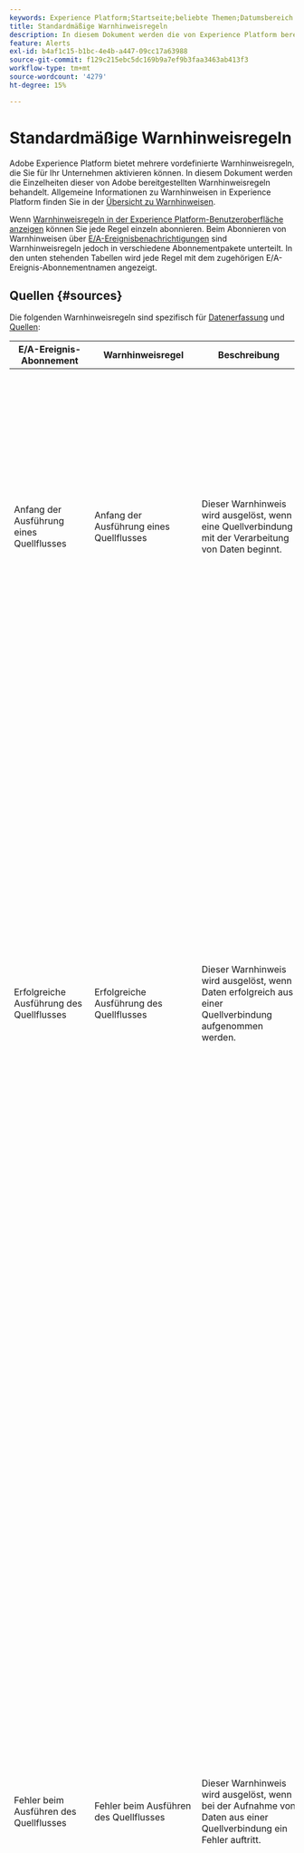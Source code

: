 ```yaml
---
keywords: Experience Platform;Startseite;beliebte Themen;Datumsbereich
title: Standardmäßige Warnhinweisregeln
description: In diesem Dokument werden die von Experience Platform bereitgestellten vordefinierten Warnhinweisregeln behandelt.
feature: Alerts
exl-id: b4af1c15-b1bc-4e4b-a447-09cc17a63988
source-git-commit: f129c215ebc5dc169b9a7ef9b3faa3463ab413f3
workflow-type: tm+mt
source-wordcount: '4279'
ht-degree: 15%

---
```


# Standardmäßige Warnhinweisregeln

Adobe Experience Platform bietet mehrere vordefinierte Warnhinweisregeln, die Sie für Ihr Unternehmen aktivieren können. In diesem Dokument werden die Einzelheiten dieser von Adobe bereitgestellten Warnhinweisregeln behandelt. Allgemeine Informationen zu Warnhinweisen in Experience Platform finden Sie in der [Übersicht zu Warnhinweisen](./overview.md).

Wenn [Warnhinweisregeln in der Experience Platform-Benutzeroberfläche anzeigen](./ui.md) können Sie jede Regel einzeln abonnieren. Beim Abonnieren von Warnhinweisen über [E/A-Ereignisbenachrichtigungen](./subscribe.md) sind Warnhinweisregeln jedoch in verschiedene Abonnementpakete unterteilt. In den unten stehenden Tabellen wird jede Regel mit dem zugehörigen E/A-Ereignis-Abonnementnamen angezeigt.

## Quellen {#sources}

Die folgenden Warnhinweisregeln sind spezifisch für [Datenerfassung](../../ingestion/home.md) und [Quellen](../../sources/home.md):

| E/A-Ereignis-Abonnement | Warnhinweisregel | Beschreibung | Schema-Payload |
| --- | --- | --- | --- |
| Anfang der Ausführung eines Quellflusses | Anfang der Ausführung eines Quellflusses | Dieser Warnhinweis wird ausgelöst, wenn eine Quellverbindung mit der Verarbeitung von Daten beginnt. | <pre>{<br>   „ID“: „66643b20-dc76-4b04-bacf-93bee162683c“,<br>   „createdAt“: 1693339079768,<br>   „updatedAt“: 1693339079768,<br>   „createdBy“: &quot;acme@AdobeID&quot;,<br>   „updatedBy“: &quot;acme@AdobeID&quot;,<br>   „createdClient“: „acme_client“,<br>   „updatedClient“: „acme_client“,<br>   „sandboxId“: „1bd86660-c5da-11e9-93d4-6d5fc3a66a8e“,<br>   „sandboxName“: „dev“,<br>   „imsOrgId“: &quot;5C1328435BF324E90A49402A@AdobeOrg&quot;,<br>   „flowId“: „dbc5c132-bc2a-4625-85c1-32bc2a262558“,<br>   „providerRefId“: „M-05222685-e2b7-4367-a5a2-db4d7acda43d-incremental-0:2d304546-3817-42a6-b836-1a85fee51987“,<br>   „eTag“: &quot;\„0e0158eb-0000-0d00-0000-64ee4dc70000\&quot;&quot;,<br>   „Metriken“: {<br>      „statusSummary“: {<br>         „status“: „inProgress“<br>      }<br>   },<br>   „Aktivitäten“: [],<br>   „flowName“: „Verkaufsplan- weekly_plan.csv“<br>   „alertName“: „Start der Quellenflussausführung“<br>}</pre> |
| Erfolgreiche Ausführung des Quellflusses | Erfolgreiche Ausführung des Quellflusses | Dieser Warnhinweis wird ausgelöst, wenn Daten erfolgreich aus einer Quellverbindung aufgenommen werden. | <pre>{<br>   „id“: „e3b63e78-b9fb-4e58-bac6-b7497e7bde04“,<br>   „createdAt“: 1694474662038,<br>   „updatedAt“: 1694474985756,<br>   „createdBy“: &quot;acme@AdobeID&quot;,<br>   „updatedBy“: &quot;acme@AdobeID&quot;,<br>   „createdClient“: „acme_client“,<br>   „updatedClient“: „acme_client“,<br>   „sandboxId“: „1bd86660-c5da-11e9-93d4-6d5fc3a66a8e“,<br>   „sandboxName“: „mlb-enable“,<br>   „imsOrgId“: &quot;5C1328435BF324E90A49402A@AdobeOrg&quot;,<br>   „flowId“: „dbc5c132-bc2a-4625-85c1-32bc2a262558“,<br>   „providerRefId“: „M-cd9b4bbc-c1c6-4630-859e-49776afb483b-incremental-0:10f1f4bb-47cd-4093-a9af-95920cc11264“,<br>   „eTag“: &quot;\„760000d9-0000-0200-0000-64ffa2e90000\&quot;&quot;<br>   „Metriken“: {<br>      „durationSummary“: {<br>         „startedAtUTC“: 1694474649498,<br>         „completedAtUTC“: 1694474676869<br>      },<br>      „sizeSummary“: {<br>         „inputBytes“: 0<br>      },<br>      „recordSummary“: {<br>         „inputRecordCount“: 0<br>      },<br>      „statusSummary“: {<br>         „status“: „success“<br>      }<br>   },<br>   „Aktivitäten“: [{<br>      „ID“: „4F008A00-3A04-11EB-ADC1-0242AC120002“,<br>      „name“: „Maria DB Copy Activity“,<br>      „updatedAtUTC“: 0,<br>      „durationSummary“: {<br>         „startedAtUTC“: 1694474649498,<br>         „completedAtUTC“: 1694474676869<br>      },<br>      „latencySummary“: {},<br>      „sizeSummary“: {<br>         „inputBytes“: 0<br>      },<br>      „recordSummary“: {<br>         „inputRecordCount“: 0<br>      },<br>      „fileSummary“: {},<br>      „statusSummary“: {<br>         „status“: „success“,<br>         „Erweiterungen“: {}<br>      }<br>   }],<br>   „flowName“: „Mitarbeiter - Stolz Maria DB“<br>}</pre> |
| Fehler beim Ausführen des Quellflusses | Fehler beim Ausführen des Quellflusses | Dieser Warnhinweis wird ausgelöst, wenn bei der Aufnahme von Daten aus einer Quellverbindung ein Fehler auftritt. | <pre>{<br>   „id“: „f0b809c5-603d-4d6e-9600-977cb2e277b4“,<br>   „createdAt“: 1693538438769,<br>   „updatedAt“: 1693539887893,<br>   „createdBy“: &quot;acme@AdobeID&quot;,<br>   „updatedBy“: &quot;acme@AdobeID&quot;,<br>   „createdClient“: „acme_client“,<br>   „updatedClient“: „acme_client“,<br>   „sandboxId“: „1bd86660-c5da-11e9-93d4-6d5fc3a66a8e“,<br>   „sandboxName“: „dev“,<br>   „imsOrgId“: &quot;5C1328435BF324E90A49402A@AdobeOrg&quot;,<br>   „flowId“: „dbc5c132-bc2a-4625-85c1-32bc2a262558“,<br>   „providerRefId“: „M-c0cb4b5b-367f-4946-a6cc-f7ccfe005b89-incremental-0:911c77de-7d0c-4d10-a3cb-26020efd1171“,<br>   „eTag“: &quot;\„56010101-0000-1b00-0000-64f15e2f0000\&quot;&quot;<br>   „Metriken“: {<br>      „durationSummary“: {<br>         „startedAtUTC“: 1693538422921,<br>         „completedAtUTC“: 1693539869854<br>      },<br>      „recordSummary“: {<br>         „failedInfo“: [{<br>            „Code“: „2200“,<br>            „Nachricht“: „Ein Verbindungsversuch ist fehlgeschlagen, weil der verbundene Teilnehmer nach einer bestimmten Zeit nicht richtig reagierte, oder die Herstellung der Verbindung ist fehlgeschlagen, weil der verbundene Host nicht reagierte“<br>            }]<br>      },<br>      „statusSummary“: {<br>         „status“: „failed“,<br>         „errors“: [{<br>            „code“: „CONNECTOR-1001-500“,<br>            „message“: „Fehler beim Kopieren der Daten aus Source.“<br>         }],<br>         „activityRefs“: [„4f008a00-3a04-11eb-adc1-0242ac120002“]<br>      }<br>   },<br>   „Aktivitäten“: [{<br>      „ID“: „4F008A00-3A04-11EB-ADC1-0242AC120002“,<br>      „name“: „SFTP-Kopieraktivität“,<br>      „updatedAtUTC“: 0,<br>      „durationSummary“: {<br>         „startedAtUTC“: 1693538422921,<br>         „completedAtUTC“: 1693539869854<br>      },<br>      „latencySummary“: {},<br>      „sizeSummary“: {},<br>      „recordSummary“: {<br>         „failedInfo“: [{<br>            „Code“: „2200“,<br>            „Nachricht“: „Ein Verbindungsversuch ist fehlgeschlagen, weil der verbundene Teilnehmer nach einer bestimmten Zeit nicht richtig reagierte, oder die Herstellung der Verbindung ist fehlgeschlagen, weil der verbundene Host nicht reagierte“<br>         }]<br>      },<br>      „fileSummary“: {},<br>      „statusSummary“: {<br>         „status“: „failed“,<br>         „errors“: [{<br>            „code“: „CONNECTOR-1001-500“,<br>            „message“: „Fehler beim Kopieren der Daten aus Source&quot;<br>         }],<br>         „Erweiterungen“: {<br>            „errorDetail“: „ErrorCode=SftpNetworkIssue,&#39;Type=Microsoft.DataTransfer.Common.Shared.HybridDeliveryException,Message=Netzwerkanfrage beim Herstellen einer Verbindung mit dem SFTP-Server &#39;13.55.109.14&#39;, SocketErrorCode: &#39;TimedOut&#39;.,Source=Microsoft.DataTransfer.ClientLibrary.SftpConnector,&#39;&#39;Type=System.Net.Sockets.SocketException,Message=Ein Verbindungsversuch ist fehlgeschlagen, weil die verbundene Partei nach einer bestimmten Zeit nicht ordnungsgemäß reagiert hat, oder die hergestellte Verbindung ist fehlgeschlagen, weil der verbundene Host nicht response,Source=Renci.SSHnet,&#39;&quot;,<br>            „errors“: [{<br>               „Code“: „2200“,<br>               „Nachricht“: „Ein Verbindungsversuch ist fehlgeschlagen, weil der verbundene Teilnehmer nach einer bestimmten Zeit nicht richtig reagierte, oder die Herstellung der Verbindung ist fehlgeschlagen, weil der verbundene Host nicht reagierte“<br>            }]<br>         }<br>      }<br>   }],<br>   „flowName“: „Datenfluss - wx_medallia_export_combined.csv“<br>}</pre> |
| Verzögerung bei Flussausführung an der Quelle | Aufnahmeverzögerung | Dieser Warnhinweis wird ausgelöst, wenn die Verarbeitung eines Batch-Erfassungsablaufs länger als 150 Minuten dauert.<br><br>**HINWEIS:** Die Auswertung des Warnhinweises wird nach 10 Stunden beendet, auch wenn das Problem noch besteht. | <pre>{<br>   „id“: „c21ddbcc-cec2-4a63-9ddb-cccec2fa6360“,<br>   „status“: „FIRING“,<br>   „name“: „sources_flow_run_delay_e2e_va7_prod“,<br>   „message“: „Ausgelöst : von imsOrg - Verzögerungen bei der Ausführung von Quellflüssen2 Observability_e2e_test über 150 Minuten. Der aktuelle Wert ist 1 Minuten.“,<br>   „createdAt“: „2023-09-01T04:27:44.922Z“,<br>   „Schweregrad“: „Hoch“,<br>   „imsOrgId“: &quot;5C1328435BF324E90A49402A@AdobeOrg&quot;,<br>   „sandboxName“: „observability-01“,<br>   „sandboxId“: „1bd86660-c5da-11e9-93d4-6d5fc3a66a8e“,<br>   „value“: „1“,<br>   „url“: &quot;https://experience.adobe.com/#/@9C991D2E622D76190A495E39@AdobeOrg/sname:observability-01/platform/source/dataflows/de887077-5cf6-425f-9472-257168ad3c97/activity/test-f9d2a873-28c7-402d-891a-3f19dd6b4ad7&quot;,<br>   „flowId“: „dbc5c132-bc2a-4625-85c1-32bc2a262558“,<br>   „flowRunId“: „test-f9d2a873-28c7-402d-891a-3f19dd6b4ad7“,<br>   header“: {<br>      „_adobeio“: {<br>         „imsOrgId“: &quot;5C1328435BF324E90A49402A@AdobeOrg&quot;,<br>         „providerMetadata“: „aep_observability_catalog_events“,<br>         „eventCode“: „source_flow_run_error“<br>      }<br>   }<br>}</pre> |
| Fehlerrate bei der Quellaufnahme überschritten | Aufnahmefehler | Dieser Warnhinweis wird Trigger, wenn das Verhältnis zwischen fehlgeschlagenen und allen Datensätzen einen Schwellenwert von 0,5 % überschreitet.<br><br>**HINWEIS:** Dieser Warnhinweis unterstützt sowohl die Batch- als auch die Streaming-Quellaufnahme. | <pre>{<br>   „ID“: „B391018E-ECCC-4906-9101-8ECCCB906A9“,<br>   „status“: „INACTIVE“,<br>   „name“: „sources_ingestion_error_rate_exceeded“,<br>   „Nachricht“: „Gelöst: Fehlerrate bei der Quellaufnahme überschritten ist über 1 %. Der aktuelle Wert beträgt 2 %.“,<br>   „createdAt“: „2023-09-01T00:46:54.661Z“,<br>   „resolvedAt“: „2023-09-01T04:31:54.661Z“,<br>   „Schweregrad“: „Hoch“,<br>   „imsOrgId“: &quot;5C1328435BF324E90A49402A@AdobeOrg&quot;,<br>   „sandboxName“: „prod“,<br>   „sandboxId“: „1bd86660-c5da-11e9-93d4-6d5fc3a66a8e“,<br>   „value“: „2“,<br>   „url“: &quot;https://experience.adobe.com/#/@777B575E55828EBB7F000101@AdobeOrg/sname:prod/platform/source/dataflows/4045eb32-95e2-4c54-a6b2-07209c43fff7/activity&quot;,<br>   „flowId“: „dbc5c132-bc2a-4625-85c1-32bc2a262558“<br>}</pre> |
| Informationen zur Ausführung des Quellflusses | Streaming-Quellen abgeschlossen | Dieser Warnhinweis wird Trigger, wenn die Verarbeitung von Daten aus der Datenflussausführung einer Streaming-Quelle abgeschlossen ist. | <pre>{<br>   „ID“: „BEFCAC5b-51c8-4bce-92ae-d7b92fddad21“,<br>   „createdAt“: 1697579102733,<br>   „updatedAt“: 1697582278978,<br>   „createdBy“: &quot;acme@AdobeID&quot;,<br>   „updatedBy“: &quot;acme@AdobeID&quot;,<br>   „createdClient“: „acme_foundation_connectors“,<br>   „updatedClient“: „acme_foundation_connectors“,<br>   „sandboxId“: „1bd86660-c5da-11e9-93d4-6d5fc3a66a8e“,<br>   „sandboxName“: „prod“,<br>   „imsOrgId“: &quot;5C1328435BF324E90A49402A@AdobeOrg&quot;,<br>   „flowId“: „dbc5c132-bc2a-4625-85c1-32bc2a262558“,<br>   „providerRefId“: „1697576400000-1697580000000“,<br>   „providerRefId“: „1697576400000-1697580000000“,<br>   „eTag“: &quot;\„0e0158eb-0000-0d00-0000-64ee4dc70000\&quot;&quot;,<br>   „Metriken“: {<br>      „durationSummary“: {<br>         „startedAtUTC“: 1697576400000,<br>         „completedAtUTC“: 1697582277000<br>      },<br>      „LatencySummary“: {<br>         „minMS“: 1417,<br>         „maxMs“: 591304<br>      },<br>      „recordSummary“: {<br>         „inputRecordCount“: 10.<br>         „createdRecordCount“: 5,<br>         „failedRecordCount“: 0,<br>         „warningRecordCount“: 0,<br>         „ingestedRecordPercentage“: 50 <br>      },<br>      „statusSummary“: {<br>         „status“: „partialSuccess“<br>      }<br>   },<br>   „flowName“: „Streaming-Verbindung für Datensatz-ID 5dcb24b84d955318add54eb1“,<br>   „flowType“: „streaming“,<br>   „message“: „Streaming Sources flow run Streaming Connection for dataset id 5dcb24b84d955318add54eb1 which started at 2023-10-17 21:45:02 completed, with 5 records ingsed and ingrate is 50.“,<br>   „url“: &quot;https://experience-stage.adobe.com/@4E5F3EB95C746F890A49400A@AdobeOrg/sname:prod/platform/source/dataflows/10bebc5d-66c4-4382-bebc-5d66c4d38295/activity/befcac5b-51c8-4bce-92ae-d7b92fddad21&quot;<br>}</pre> |

{style="table-layout:auto"}

Wenn Sie den folgenden Warnhinweistyp bereits abonniert haben, erhalten Sie keine Warnhinweise mehr, da dieser Warnhinweis veraltet ist:

| E/A-Ereignis-Abonnement | Warnhinweisregel | Beschreibung |
| --- | --- | --- |
| Verzögerungen, Ausfälle und Fehler bei der Ausführung des Quellflusses | Mangelnde Aufnahme | Dieser Warnhinweis sendet Ihnen eine Nachricht, wenn die Aufnahme um mehr als sieben Stunden verzögert ist und keine Daten in Experience Platform aufgenommen werden. |

{style="table-layout:auto"}

## Identität {#identity}

Die folgenden Warnhinweisregeln sind spezifisch für [Identity Service](../../identity-service/home.md):

| E/A-Ereignis-Abonnement | Warnhinweisregel | Beschreibung | Schema-Payload |
| --- | --- | --- | --- |
| Anfang der Ausführung eines Identity Service-Flusses | Anfang der Ausführung eines Identity Service-Flusses | Dieser Warnhinweis wird ausgelöst, wenn ein Identity Service-Fluss mit der Verarbeitung von Daten beginnt. Anders ausgedrückt werden erfasste Daten vom Data Lake in den Identity Service geladen. | <pre>{<br>   „ID“: „3c41c35b-d11e-40f1-9566-a5e762c28b59“,<br>   „createdAt“: 1693592240366,<br>   „updatedAt“: 1693592240366,<br>   „createdBy“: &quot;acme@AdobeID&quot;,<br>   „updatedBy“: &quot;acme@AdobeID&quot;,<br>   „createdClient“: „acme_client“,<br>   „updatedClient“: „acme_client“,<br>   „sandboxId“: „1bd86660-c5da-11e9-93d4-6d5fc3a66a8e“,<br>   „sandboxName“: „prod“,<br>   „imsOrgId“: &quot;5C1328435BF324E90A49402A@AdobeOrg&quot;,<br>   „flowId“: „dbc5c132-bc2a-4625-85c1-32bc2a262558“,<br>   „providerRefId“: „64f22aaf0b0eba2866deff2a“,<br>   „eTag“: &quot;\„1a0059ab-0000-0a00-0000-64f22ab00000\&quot;&quot;,<br>   „Metriken“: {<br>      „statusSummary“: {<br>         „status“: „inProgress“<br>      }<br>   },<br>   „Aktivitäten“: [],<br>   „flowName“: „DataLake to Identity Service-Fluss“<br>}</pre> |
| Erfolgreiche Ausführung des Identity Service-Flusses | Erfolgreiche Ausführung des Identity Service-Flusses | Dieser Warnhinweis wird ausgelöst, wenn Daten erfolgreich aus dem Data Lake in den Identity Service geladen werden. | <pre>{<br>   „ID“: „1a1dd6ad-a033-4e1f-a5be-1fa2c2698ca4“,<br>   „createdAt“: 1694466196663,<br>   „updatedAt“: 1694467528023,<br>   „createdBy“: &quot;acme@AdobeID&quot;,<br>   „updatedBy“: &quot;acme@AdobeID&quot;,<br>   „createdClient“: „acme_client“,<br>   „updatedClient“: „acme_client“,<br>   „sandboxId“: „1bd86660-c5da-11e9-93d4-6d5fc3a66a8e“,<br>   „sandboxName“: „prod“,<br>   „imsOrgId“: &quot;5C1328435BF324E90A49402A@AdobeOrg&quot;,<br>   „flowId“: „dbc5c132-bc2a-4625-85c1-32bc2a262558“,<br>   „providerRefId“: „64ff8094a3c348289dc9a7a9“,<br>   „eTag“: &quot;\„110013a7-0000-1b00-0000-64ff85c80000\&quot;&quot;<br>   „Vorgänger“: [{<br>      „flowId“: „dbc5c132-bc2a-4625-85c1-32bc2a262558“,<br>      „flowRunId“: „e2af312c-6465-47d1-92bc-e21f26c4a8df“,<br>      „flowSpec“: {<br>         „ID“: „9753525b-82c7-4dce-8a9b-5ccfce2b9876“,<br>         „version“: „1.0“<br>      }<br>   }],<br>   „Metriken“: {<br>      „durationSummary“: {<br>         „startedAtUTC“: 1694466196065,<br>         „completedAtUTC“: 1694467520000<br>      },<br>      „recordSummary“: {<br>         „inputRecordCount“: 1,<br>         „createdRecordCount“: 0,<br>         „updatedRecordCount“: 1,<br>         „outputRecordCount“: 0,<br>         „skippedRecordCount“: 0,<br>         „failedRecordCount“: 0,<br>         „deletedRecordCount“: 0,<br>         „targetSummary“: [{<br>            „ID“: „4C4810E6-A595-4667-852A-BF75E1B02E8A“,<br>            „createdRecordCount“: 0,<br>            „outputRecordCount“: 0,<br>            „updatedRecordCount“: 1,<br>            „deletedRecordCount“: 0<br>         }, {<br>            „ID“: „4d5afd86-cb3a-459d-9c0b-81a0599d5a7d“,<br>            „createdRecordCount“: 0,<br>            „outputRecordCount“: 0,<br>            „updatedRecordCount“: 0<br>         }]<br>      },<br>      „statusSummary“: {<br>         „status“: „success“<br>      }<br>   },<br>   „Aktivitäten“: [{<br>      „ID“: „46382888-2F46-11EB-ADC1-0242AC120002“,<br>      „name“: „Identity Service-Batch-Aktivität“,<br>      „updatedAtUTC“: 0,<br>      „durationSummary“: {<br>         „startedAtUTC“: 1694466196065,<br>         „completedAtUTC“: 1694467520000<br>      },<br>      „latencySummary“: {},<br>      „sizeSummary“: {},<br>      „recordSummary“: {<br>         „inputRecordCount“: 1,<br>         „createdRecordCount“: 0,<br>         „updatedRecordCount“: 1,<br>         „outputRecordCount“: 0,<br>         „skippedRecordCount“: 0,<br>         „failedRecordCount“: 0,<br>         „deletedRecordCount“: 0<br>      },<br>      „fileSummary“: {},<br>      „statusSummary“: {<br>         „status“: „success“,<br>         „Erweiterungen“: {}<br>      }<br>   }],<br>   „flowName“: „DataLake to Identity Service-Fluss“<br>}</pre> |
| Verzögerungen, Fehler und Fehler bei der Identitätsaufnahme | Verzögerung bei der Ausführung des Identity Service-Flusses | Dieser Warnhinweis wird ausgelöst, wenn die Ausführung eines Identity Service-Flusses länger als 150 Minuten dauert.<br><br>**HINWEIS:** Die Auswertung des Warnhinweises wird nach 10 Stunden beendet, auch wenn das Problem noch besteht. | <pre>{<br>   „ID“: „CF60FAF1-EAE7-4D79-A0FA-F1EAE72D7974“,<br>   „status“: „INACTIVE“,<br>   „name“: „identity_service_batch_flow_run_delay“,<br>   „message“: „Resolved : Identity Service Flow Run Delay Datalake_to_Identity Service_Flow wird seit mehr als 150 Minuten verarbeitet. Der aktuelle Wert ist 514 Minuten.“,<br>   „createdAt“: „2023-09-01T17:21:08.867Z“,<br>   „resolvedAt“: „2023-09-01T18:48:08.867Z“,<br>   „Schweregrad“: „Hoch“,<br>   „imsOrgId“: &quot;5C1328435BF324E90A49402A@AdobeOrg&quot;,<br>   „sandboxName“: „telmore-prod“,<br>   „sandboxId“: „1bd86660-c5da-11e9-93d4-6d5fc3a66a8e“,<br>   „value“: „514“,<br>   „url“: &quot;https://experience.adobe.com/#/@0BD6E1CE5440F9CA0A4C98A5@AdobeOrg/sname:telmore-prod/platform/monitoring/dashboard?pageType=identity&amp;flowId=dbc5c132-bc2a-4625-85c1-32bc2a262558&amp;runId=389e37c6-e225-4a20-8049-674d201c28b9&amp;us_redirect=true&quot;,<br>   „flowId“: „dbc5c132-bc2a-4625-85c1-32bc2a262558“,<br>   „flowRunId“: „389e37c6-e225-4a20-8049-674d201c28b9“<br>}</pre> |
| Verzögerungen, Fehler und Fehler bei der Identitätsaufnahme | Fehler beim Ausführen des Identity Service-Flusses | Dieser Warnhinweis wird ausgelöst, wenn bei der Aufnahme von Daten in Identity Service ein Fehler auftritt.<br><br>**HINWEIS:** Die Auswertung des Warnhinweises wird nach 10 Stunden beendet, auch wenn das Problem noch besteht. |  |

{style="table-layout:auto"}

## Profil {#profile}

Die folgenden Warnhinweisregeln sind spezifisch für [Echtzeit-Kundenprofil](../../profile/home.md):

| E/A-Ereignis-Abonnement | Warnhinweisregel | Beschreibung | Payload-Schema |
| --- | --- | --- | --- |
| Anfang der Ausführung eines Profilflusses | Anfang der Ausführung eines Profilflusses | Dieser Warnhinweis wird ausgelöst, wenn mit der Verarbeitung von Daten durch einen Profilfluss begonnen wird. | <pre>{<br>   „ID“: „A2F085EC-61F9-4F2E-8814-60A8F64332BB“,<br>   „createdAt“: 1693950380140,<br>   „updatedAt“: 1693950380140,<br>   „createdBy“: &quot;acme@AdobeID&quot;,<br>   „updatedBy“: &quot;acme@AdobeID&quot;,<br>   „createdClient“: „acme_client“,<br>   „updatedClient“: „acme_client“,<br>   „sandboxId“: „1bd86660-c5da-11e9-93d4-6d5fc3a66a8e“,<br>   „sandboxName“: „acme sandbox“,<br>   „imsOrgId“: &quot;5C1328435BF324E90A49402A@AdobeOrg&quot;,<br>   „flowId“: „dbc5c132-bc2a-4625-85c1-32bc2a262558“,<br>   „providerRefId“: „64f7a1ab344c1728672d58a1“,<br>   „eTag“: &quot;\„000045a2-0000-0a00-0000-64f7a1ac0000\&quot;&quot;,<br>   „Metriken“: {<br>      „statusSummary“: {<br>         „status“: „inProgress“<br>      }<br>   },<br>   „Aktivitäten“: [],<br>   „flowName“: „DataLake to Profile Flow“<br>}</pre> |
| Erfolgreiche Ausführung des Profilflusses | Erfolgreiche Ausführung des Profilflusses | Dieser Warnhinweis wird ausgelöst, wenn Daten erfolgreich aus dem Data Lake in das Profil geladen wurden. | <pre>{<br>   „ID“: „8336A037-1D7C-42C9-959D-5EFC892A3C6D“,<br>   „createdAt“: 1693949680760,<br>   „updatedAt“: 1693951257493,<br>   „createdBy“: &quot;acme@AdobeID&quot;,<br>   „updatedBy“: &quot;acme@AdobeID&quot;,<br>   „createdClient“: „acme_client“,<br>   „updatedClient“: „acme_client“,<br>   „sandboxId“: „1bd86660-c5da-11e9-93d4-6d5fc3a66a8e“,<br>   „sandboxName“: „prod“,<br>   „imsOrgId“: &quot;5C1328435BF324E90A49402A@AdobeOrg&quot;,<br>   „flowId“: „dbc5c132-bc2a-4625-85c1-32bc2a262558“,<br>   „providerRefId“: „64f79ef0badb1428d3508035“,<br>   „eTag“: &quot;\„BC00DA87-0000-0200-0000-64F7A5190000\&quot;&quot;,<br>   „Vorgänger“: [{<br>      „flowId“: „dbc5c132-bc2a-4625-85c1-32bc2a262558“,<br>      „flowRunId“: „94b2828e-17b6-416b-a645-0025c08d45c5“,<br>      „flowSpec“: {<br>         „ID“: „9753525b-82c7-4dce-8a9b-5ccfce2b9876“,<br>         „version“: „1.0“<br>      }<br>   }],<br>   „Metriken“: {<br>      „durationSummary“: {<br>         „startedAtUTC“: 1693949680540,<br>         „completedAtUTC“: 1693951233209<br>      },<br>      „recordSummary“: {<br>         „inputRecordCount“: 130.<br>         „createdRecordCount“: 130,<br>         „updatedRecordCount“: 0,<br>         „outputRecordCount“: 130 <br>      },<br>      „statusSummary“: {<br>         „status“: „success“<br>      }<br>   },<br>   „Aktivitäten“: [{<br>      „id“: „08e3217c-2f46-11eb-adc1-0242ac120002“,<br>      „name“: „Profil-Batch-Aktivität“,<br>      „updatedAtUTC“: 0,<br>      „durationSummary“: {<br>         „startedAtUTC“: 1693949680540,<br>         „completedAtUTC“: 1693951233209<br>      },<br>      „latencySummary“: {},<br>      „sizeSummary“: {},<br>      „recordSummary“: {<br>         „inputRecordCount“: 130.<br>         „createdRecordCount“: 130,<br>         „updatedRecordCount“: 0,<br>         „outputRecordCount“: 130 <br>      },<br>      „fileSummary“: {},<br>      „statusSummary“: {<br>         „status“: „success“,<br>         „Erweiterungen“: {}<br>      }<br>   }],<br>   „flowName“: „DataLake to Profile Flow“<br>}</pre> |
| Verzögerung bei der Ausführung eines Profilflusses | Verzögerung bei der Ausführung eines Profilflusses | Dieser Warnhinweis wird ausgelöst, wenn das Laden von Daten aus dem Data Lake in das Profil länger als 150 Minuten dauert.<br><br>**HINWEIS:** Die Auswertung des Warnhinweises wird nach 10 Stunden beendet, auch wenn das Problem noch besteht. | <pre>{<br>   „ID“: „00CF4244-BEF0-4E36-8F42-44BEF02E3659“,<br>   „status“: „FIRING“,<br>   „name“: „profile_batch_flow_run_delay“,<br>   „message“: „Ausgelöst : Verzögerung der Profilflussausführung DataLake_to_Profile_Flow wird seit mehr als 150 Minuten verarbeitet. Der aktuelle Wert ist 152 Minuten.“,<br>   „createdAt“: „2023-09-05T23:59:38.867Z“,<br>   „Schweregrad“: „Hoch“,<br>   „imsOrgId“: &quot;5C1328435BF324E90A49402A@AdobeOrg&quot;,<br>   „sandboxName“: „acme sandbox“,<br>   „sandboxId“: „1bd86660-c5da-11e9-93d4-6d5fc3a66a8e“,<br>   „value“: „152“,<br>   „url“: &quot;https://experience.adobe.com/#/@02251C795D6036FF0A495EF7@AdobeOrg/sname:acme sandbox/platform/monitoring/dashboard?pageType=profile&amp;flowId=dbc5c132-bc2a-4625-85c1-32bc2a262558&amp;runId=ed32fbbe-a73c-4a0b-8685-01369c8dedf5&amp;us_redirect=true“,<br>   „flowId“: „dbc5c132-bc2a-4625-85c1-32bc2a262558“,<br>   „flowRunId“: „ed32fbbe-a73c-4a0b-8685-01369c8dedf5“<br>}</pre> |
| Fehler beim Ausführen des Profilflusses | Fehler beim Ausführen des Profilflusses | Dieser Warnhinweis wird ausgelöst, wenn bei der Aufnahme von Daten in das Profil ein Fehler auftritt. | <pre>{<br>   <br>   „ID“: „36A796E5-4E8E-4354-A356-0E43D1E7B2E9“,<br>   „createdAt“: 1694521355684,<br>   „updatedAt“: 1694529448617,<br>   „createdBy“: &quot;acme@AdobeID&quot;,<br>   „updatedBy“: &quot;acme@AdobeID&quot;,<br>   „createdClient“: „acme_client“,<br>   „updatedClient“: „acme_client“,<br>   „sandboxId“: „1bd86660-c5da-11e9-93d4-6d5fc3a66a8e“,<br>   „sandboxName“: „prod“,<br>   „imsOrgId“: &quot;5C1328435BF324E90A49402A@AdobeOrg&quot;,<br>   „flowId“: „dbc5c132-bc2a-4625-85c1-32bc2a262558“,<br>   „providerRefId“: „6500580b971bf828d4f8d078“,<br>   „eTag“: &quot;\„01001034-0000-0d00-0000-650077a80000\&quot;&quot;<br>   „Vorgänger“: [{<br>      „flowId“: „dbc5c132-bc2a-4625-85c1-32bc2a262558“,<br>      „flowRunId“: „93c6e812-434d-4f62-97c8-b45a77fe1f02“,<br>      „flowSpec“: {<br>         „ID“: „9753525b-82c7-4dce-8a9b-5ccfce2b9876“,<br>         „version“: „1.0“<br>      }<br>   }],<br>   „Metriken“: {<br>      „durationSummary“: {<br>         „startedAtUTC“: 1694521355504,<br>         „completedAtUTC“: 1694529442409<br>      },<br>      „statusSummary“: {<br>         „status“: „failed“,<br>         „errors“: [{<br>            „code“: „UPINGT-007002-500“,<br>            „message“: „Es gab einen Fehler, bei dem der Aufnahmevorgang für den Profil-Batch fehlgeschlagen ist. Bitte kontaktieren Sie den Profil-Support.“<br>         }],<br>         „activityRefs“: [„08e3217c-2f46-11eb-adc1-0242ac120002“]<br>      }<br>   },<br>   „Aktivitäten“: [{<br>      „id“: „08e3217c-2f46-11eb-adc1-0242ac120002“,<br>      „name“: „Profil-Batch-Aktivität“,<br>      „updatedAtUTC“: 0,<br>      „durationSummary“: {<br>         „startedAtUTC“: 1694521355504,<br>         „completedAtUTC“: 1694529442409<br>      },<br>      „latencySummary“: {},<br>      „sizeSummary“: {},<br>      „recordSummary“: {},<br>      „fileSummary“: {},<br>      „statusSummary“: {<br>         „status“: „failed“,<br>         „errors“: [{<br>            „code“: „UPINGT-007002-500“,<br>            „message“: „Es gab einen Fehler, bei dem der Aufnahmevorgang für den Profil-Batch fehlgeschlagen ist. Bitte kontaktieren Sie den Profil-Support.“<br>         }],<br>         „Erweiterungen“: {<br>            „errors“: [{<br>               „code“: „UPINGT-007012-400“,<br>               „message“: „Invalid ECID“<br>            }]<br>         }<br>      }<br>   }],<br>   „flowName“: „DataLake to Profile Flow“<br>}</pre> |

{style="table-layout:auto"}

## Segmentierung {#segmentation}

Die folgenden Warnhinweisregeln sind spezifisch für den [Segmentierungs-Service](../../segmentation/home.md):

| E/A-Ereignis-Abonnement | Warnhinweisregel | Beschreibung | Payload-Schema |
| --- | --- | --- | --- |
| Start des Segmentvorgangs | Start des Segmentvorgangs | Dieser Warnhinweis wird ausgelöst, wenn ein Vorgang zur Segmentauswertung mit der Verarbeitung von Daten beginnt. | <pre>{<br>   „ID“: „C29A3EF9-88FB-4B4D-AAC4-70A9CC145DAA“,<br>   „createdAt“: 1693961877584,<br>   „updatedAt“: 1693961877584,<br>   „createdBy“: &quot;acme@AdobeID&quot;,<br>   „updatedBy“: &quot;acme@AdobeID&quot;,<br>   „createdClient“: „acme-adapter“,<br>   „updatedClient“: „acme-adapter“,<br>   „sandboxId“: „1bd86660-c5da-11e9-93d4-6d5fc3a66a8e“,<br>   „sandboxName“: „prod“,<br>   „imsOrgId“: &quot;5C1328435BF324E90A49402A@AdobeOrg&quot;,<br>   „flowId“: „dbc5c132-bc2a-4625-85c1-32bc2a262558“,<br>   „providerRefId“: „bf65315e-01e9-47c0-822e-06ad1acebf66“,<br>   „eTag“: &quot;\„90016d41-0000-0200-0000-64f7ce950000\&quot;&quot;<br>   „Metriken“: {<br>      „statusSummary“: {<br>         „status“: „inProgress“<br>      }<br>   },<br>   „Aktivitäten“: [],<br>   „flowName“: „Fluss der Profilsegmentierung“<br>}</pre> |
| Erfolgreicher Vorgang zur Segmentauswertung | Erfolgreicher Vorgang zur Segmentauswertung | Dieser Warnhinweis wird ausgelöst, wenn ein Vorgang zur Segmentauswertung erfolgreich abgeschlossen wurde. | <pre>{<br>   „ID“: „62180eb7-11ce-4b47-81d8-47db31e362c2“,<br>   „createdAt“: 1694470184129,<br>   „updatedAt“: 1694470545011,<br>   „createdBy“: &quot;acme@AdobeID&quot;,<br>   „updatedBy“: &quot;acme@AdobeID&quot;,<br>   „createdClient“: „acme-adapter“,<br>   „updatedClient“: „acme_client“,<br>   „sandboxId“: „1bd86660-c5da-11e9-93d4-6d5fc3a66a8e“,<br>   „sandboxName“: „prod“,<br>   „imsOrgId“: &quot;5C1328435BF324E90A49402A@AdobeOrg&quot;,<br>   „flowId“: „dbc5c132-bc2a-4625-85c1-32bc2a262558“,<br>   „providerRefId“: „636fbb89-4b51-463c-a6e0-5e9fd6c52acd“,<br>   „eTag“: &quot;\„36008246-0000-0200-0000-64ff91910000\&quot;&quot;,<br>   „Metriken“: {<br>      „durationSummary“: {<br>         „startedAtUTC“: 1694470145137,<br>         „completedAtUTC“: 1694470524000<br>      },<br>      „recordSummary“: {<br>         „inputRecordCount“: 22828,<br>         „createdRecordCount“: 2,<br>         „outputRecordCount“: 2,<br>         „targetSummary“: [{<br>            „id“: „9d3e1be0-fb83-4b6b-ad90-545b2b5768df“,<br>            „createdRecordCount“: 2,<br>            „outputRecordCount“: 2,<br>            „entitySummary“: [{<br>               „ID“: „segment:89d301a8-bba4-44b5-beda-747cea891160“,<br>               „createdRecordCount“: 2,<br>               „outputRecordCount“: 2 <br>            }]<br>         }]<br>      },<br>      „statusSummary“: {<br>         „status“: „success“<br>      }<br>   },<br>   „Aktivitäten“: [{<br>      „ID“: „3C8E49BC-27A6-11EC-9621-0242AC130002“,<br>      „name“: „Profile Batch Segmentation Activity“,<br>      „updatedAtUTC“: 0,<br>      „durationSummary“: {<br>         „startedAtUTC“: 1694470145137,<br>         „completedAtUTC“: 1694470524000<br>      },<br>      „latencySummary“: {},<br>      „sizeSummary“: {},<br>      „recordSummary“: {<br>         „inputRecordCount“: 22828,<br>         „createdRecordCount“: 2,<br>         „outputRecordCount“: 2 <br>      },<br>      „fileSummary“: {},<br>      „statusSummary“: {<br>         „status“: „success“,<br>         „Erweiterungen“: {}<br>      }<br>   }],<br>   „flowName“: „Fluss der Profilsegmentierung“<br>}</pre> |
| Verzögerung bei Segmentvorgängen | Verzögerung bei Segmentvorgängen | Dieser Warnhinweis tritt Trigger auf, wenn der Abschluss eines Segmentauswertungsauftrags länger als 150 Minuten dauert. <br> einer der folgenden Status wird angezeigt: <br>- AUSLÖSUNG - Die Bedingung für den Fehler oder die Verzögerung wurde erfüllt (betrachten Sie sie als AKTIV). <br>- INAKTIV - Die Bedingung wurde nicht erfüllt oder nicht aufgelöst (betrachten Sie sie als „AUFGELÖST„).<br><br>**HINWEIS:** Die Auswertung des Warnhinweises wird nach 10 Stunden beendet, auch wenn das Problem noch besteht. | <pre>{<br>   „ID“: „3b71ea7-75cb-4b33-b1ee-a775cb4b33d6“,<br>   „status“: „FIRING“,<br>   „name“: „profile_export_flow_run_delay“,<br>   „message“: „Ausgelöst : Segmentexportverzögerung Profil_Export_flow wird seit mehr als 150 Minuten verarbeitet. Der aktuelle Wert ist 152 Minuten.“,<br>   „createdAt“: „2023-09-11T21:57:24.661Z“,<br>   „Schweregrad“: „Hoch“,<br>   „imsOrgId“: &quot;5C1328435BF324E90A49402A@AdobeOrg&quot;,<br>   „sandboxName“: „prod“,<br>   „sandboxId“: „1bd86660-c5da-11e9-93d4-6d5fc3a66a8e“,<br>   „value“: „152“,<br>   „url“: &quot;https://experience.adobe.com/#/@F6421253512D2C100A490D45@AdobeOrg/sname:prod/platform/segment/overview&quot;,<br>   „flowId“: „dbc5c132-bc2a-4625-85c1-32bc2a262558“,<br>   „flowRunId“: „1d69e4ba-3940-44b8-b72b-9a85448a0086“<br>}</pre> |
| Fehler beim Segmentvorgang | Fehler beim Segmentvorgang | Dieser Warnhinweis wird ausgelöst, wenn ein Vorgang zur Segmentauswertung zu einem Fehler führt. | <pre>{<br>   „ID“: „9236cc45-5bcc-4f5b-99d7-455bdaaf27b3“,<br>   „createdAt“: 1694524506427,<br>   „updatedAt“: 1694525578672,<br>   „createdBy“: &quot;acme@AdobeID&quot;,<br>   „updatedBy“: &quot;acme@AdobeID&quot;,<br>   „createdClient“: „acme-adapter“,<br>   „updatedClient“: „acme_client“,<br>   „sandboxId“: „1bd86660-c5da-11e9-93d4-6d5fc3a66a8e“,<br>   „sandboxName“: „prod“,<br>   „imsOrgId“: &quot;5C1328435BF324E90A49402A@AdobeOrg&quot;,<br>   „flowId“: „dbc5c132-bc2a-4625-85c1-32bc2a262558“,<br>   „providerRefId“: „3baac7f5-5adb-491c-8320-84dd00c0963f“,<br>   „eTag“: &quot;\„82008a80-0000-0200-0000-6500688a0000\&quot;&quot;,<br>   „Metriken“: {<br>      „durationSummary“: {<br>         „startedAtUTC“: 1694524502044,<br>         „completedAtUTC“: 1694525571000<br>      },<br>      „statusSummary“: {<br>         „status“: „failed“,<br>         „errors“: [{<br>            „code“: „Unbekannter Fehler-Code“,<br>            „message“: „Fehler bei der Segmentauswertung“<br>         }],<br>         „activityRefs“: [„3c8e49bc-27a6-11ec-9621-0242ac130002“]<br>      }<br>   },<br>   „Aktivitäten“: [{<br>      „ID“: „3C8E49BC-27A6-11EC-9621-0242AC130002“,<br>      „name“: „Profile Batch Segmentation Activity“,<br>      „updatedAtUTC“: 0,<br>      „durationSummary“: {<br>         „startedAtUTC“: 1694524502044,<br>         „completedAtUTC“: 1694525571000<br>      },<br>      „latencySummary“: {},<br>      „sizeSummary“: {},<br>      „recordSummary“: {},<br>      „fileSummary“: {},<br>      „statusSummary“: {<br>         „status“: „failed“,<br>         „errors“: [{<br>            „code“: „Unbekannter Fehler-Code“,<br>            „message“: „Fehler bei der Segmentauswertung“<br>         }],<br>         „Erweiterungen“: {}<br>      }<br>   }],<br>   „flowName“: „Fluss der Profilsegmentierung“<br>}</pre> |
| Segmentdefinition deaktiviert | Segmentdefinition deaktiviert | Dieser Warnhinweis wird ausgelöst, wenn eine Segmentdefinition aufgrund eines internen Fehlers deaktiviert ist. Dadurch wird automatisch ein Fehlerbericht für ein Adobe-Entwicklungsteam ausgelöst, um das Problem zu untersuchen. Dieser Warnhinweis dient nur zur Information und erfordert keine Aktion von Ihnen. |  |

{style="table-layout:auto"}

## Ziele {#destinations}

Die folgenden Warnhinweisregeln sind spezifisch für [Ziele](../../destinations/home.md):

| E/A-Ereignis-Abonnement | Warnhinweisregel | Beschreibung | Payload-Schema |
| --- | --- | --- | --- |
| Start der Ausführung des Zielflusses | Start der Ausführung des Zielflusses | Dieser Warnhinweis wird ausgelöst, wenn ein Zielfluss mit der Aktivierung eines Segments beginnt. | <pre>{<br>   „ID“: „4950662c-aa5f-42ec-9258-d2782b02326e“,<br>   „createdAt“: 1694471779205,<br>   „updatedAt“: 1694471779205,<br>   „createdBy“: &quot;acme@AdobeID&quot;,<br>   „updatedBy“: &quot;acme@AdobeID&quot;,<br>   „createdClient“: „AepActivationService“,<br>   „updatedClient“: „AepActivationService“,<br>   „sandboxId“: „1bd86660-c5da-11e9-93d4-6d5fc3a66a8e“,<br>   „sandboxName“: „acme sandbox“,<br>   „imsOrgId“: &quot;5C1328435BF324E90A49402A@AdobeOrg&quot;,<br>   „flowId“: „dbc5c132-bc2a-4625-85c1-32bc2a262558“,<br>   „providerRefId“: „segment:615545c0-8902-4f28-b4c2-4d89bd788b93“,<br>   „eTag“: &quot;\„2100c958-0000-0a00-0000-64ff96630000\&quot;&quot;<br>   „Metriken“: {<br>      „statusSummary“: {<br>         „status“: „inProgress“<br>      }<br>   },<br>   „Aktivitäten“: [],<br>   „flowName“: „consent-e2e-azure-blob-destination“<br>}</pre> |
| Erfolgreiche Ausführung des Zielflusses | Erfolgreiche Ausführung des Zielflusses | Dieser Warnhinweis wird ausgelöst, wenn ein Segment erfolgreich für ein Ziel aktiviert wurde. | <pre>{<br>   &quot;id&quot;: &quot;980c20c2-5eb3-4ecd-859b-20205f62bc60&quot;,<br>   &quot;createdAt&quot;: 1694472975816,<br>   &quot;updatedAt&quot;: 1694473015605,<br>   &quot;createdBy&quot;: &quot;acme@AdobeID&quot;,<br>   &quot;updatedBy&quot;: &quot;acme@AdobeID&quot;,<br>   &quot;createdClient&quot;: &quot;AepActivationService&quot;,<br>   &quot;updatedClient&quot;: &quot;acme_client&quot;,<br>   &quot;sandboxId&quot;: &quot;1bd86660-c5da-11e9-93d4-6d5fc3a66a8e&quot;,<br>   &quot;sandboxName&quot;: &quot;acme sandbox&quot;,<br>   &quot;imsOrgId&quot;: &quot;5C1328435BF324E90A49402A@AdobeOrg&quot;,<br>   &quot;flowId&quot;: &quot;dbc5c132-bc2a-4625-85c1-32bc2a262558&quot;,<br>   &quot;providerRefId&quot;: &quot;a412d8709fc3ea6f8b965756bf55fe30&quot;,<br>   &quot;etag&quot;: &quot;\&quot;2100086b-0000-0a00-0000-64ff9b370000\&quot;&quot;,<br>   &quot;metrics&quot;: {<br>      &quot;durationSummary&quot;: {<br>         &quot;startedAtUTC&quot;: 1694472998780,<br>         &quot;completedAtUTC&quot;: 1694473011909<br>      },<br>      &quot;sizeSummary&quot;: {<br>         &quot;inputBytes&quot;: 666,<br>         &quot;outputBytes&quot;: 666<br>      },<br>      &quot;recordSummary&quot;: {<br>         &quot;inputRecordCount&quot;: 8,<br>         &quot;createdRecordCount&quot;: 8,<br>         &quot;outputRecordCount&quot;: 8,<br>         &quot;skippedRecordCount&quot;: 0,<br>         &quot;sourceSummaries&quot;: [{<br>            &quot;id&quot;: &quot;4a378505-7aa5-4da1-821c-87a1fb6e79f1&quot;,<br>            &quot;inputRecordCount&quot;: 8,<br>            &quot;skippedRecordCount&quot;: 0,<br>            &quot;entitySummaries&quot;: [{<br>               &quot;id&quot;: &quot;segment:6eb2a673-faff-400f-9463-df8a90c28666&quot;,<br>               &quot;inputRecordCount&quot;: 8,<br>               &quot;skippedRecordCount&quot;: 0<br>            }]<br>         }],<br>         &quot;targetSummaries&quot;: [{<br>            &quot;id&quot;: &quot;e0b9f225-65cd-4db7-ae4f-cdc152c35eea&quot;,<br>            &quot;createdRecordCount&quot;: 8,<br>            &quot;outputRecordCount&quot;: 8,<br>            &quot;entitySummaries&quot;: [{<br>               &quot;id&quot;: &quot;segment:6eb2a673-faff-400f-9463-df8a90c28666&quot;,<br>               &quot;createdRecordCount&quot;: 8,<br>               &quot;outputRecordCount&quot;: 8<br>            }]<br>         }]<br>      },<br>      &quot;fileSummary&quot;: {<br>         &quot;inputFileCount&quot;: 1,<br>         &quot;outputFileCount&quot;: 1<br>      },<br>      &quot;statusSummary&quot;: {<br>         &quot;status&quot;: &quot;success&quot;<br>      }<br>   },<br>   &quot;activities&quot;: [{<br>      &quot;id&quot;: &quot;c4f238e3-7334-4933-8b56-64d7ea43ea54&quot;,<br>      &quot;name&quot;: &quot;Activation Batch XdmProcessor Activity&quot;,<br>      &quot;updatedAtUTC&quot;: 0,<br>      &quot;durationSummary&quot;: {<br>         &quot;startedAtUTC&quot;: 1694472998780,<br>         &quot;completedAtUTC&quot;: 1694472998843<br>      },<br>      &quot;latencySummary&quot;: {},<br>      &quot;sizeSummary&quot;: {<br>         &quot;inputBytes&quot;: 666,<br>         &quot;outputBytes&quot;: 666<br>      },<br>      &quot;recordSummary&quot;: {<br>         &quot;inputRecordCount&quot;: 8,<br>         &quot;createdRecordCount&quot;: 8,<br>         &quot;outputRecordCount&quot;: 8,<br>         &quot;skippedRecordCount&quot;: 0<br>      },<br>      &quot;fileSummary&quot;: {<br>         &quot;inputFileCount&quot;: 1,<br>         &quot;outputFileCount&quot;: 1<br>      },<br>      &quot;statusSummary&quot;: {<br>         &quot;status&quot;: &quot;success&quot;,<br>         &quot;extensions&quot;: {<br>            &quot;incremental.endCheckpoint&quot;: &quot;&quot;,<br>            &quot;full.incremental.batchId&quot;: &quot;&quot;,<br>            &quot;incremental.datasetId&quot;: &quot;&quot;,<br>            &quot;incremental.startCheckpoint&quot;: &quot;&quot;,<br>            &quot;full.snapshot.batchId&quot;: &quot;&quot;,<br>            &quot;full.incremental.datasetId&quot;: &quot;&quot;,<br>            &quot;full.snapshot.datasetId&quot;: &quot;&quot;<br>         }<br>      }<br>   }, {<br>      &quot;id&quot;: &quot;51d82b36-6b8f-11eb-9439-0242ac130002&quot;,<br>      &quot;name&quot;: &quot;Activation Batch Publisher Activity&quot;,<br>      &quot;updatedAtUTC&quot;: 0,<br>      &quot;durationSummary&quot;: {<br>         &quot;startedAtUTC&quot;: 1694473006829,<br>         &quot;completedAtUTC&quot;: 1694473011909<br>      },<br>      &quot;latencySummary&quot;: {},<br>      &quot;sizeSummary&quot;: {<br>         &quot;outputBytes&quot;: 666<br>      },<br>      &quot;recordSummary&quot;: {<br>         &quot;inputRecordCount&quot;: 8,<br>         &quot;createdRecordCount&quot;: 8,<br>         &quot;outputRecordCount&quot;: 8,<br>         &quot;skippedRecordCount&quot;: 0<br>      },<br>      &quot;fileSummary&quot;: {<br>         &quot;outputFileCount&quot;: 1<br>      },<br>      &quot;statusSummary&quot;: {<br>         &quot;status&quot;: &quot;success&quot;,<br>         &quot;extensions&quot;: {}<br>      }<br>   }],<br>   &quot;flowName&quot;: &quot;consent-e2e-azure-blob-destination&quot;<br>}</pre> |
| Verzögerung bei der Ausführung des Zielflusses | Verzögerung bei der Ausführung des Zielflusses | Dieser Warnhinweis wird ausgelöst, wenn die Aktivierung eines Segments durch einen Zielfluss länger als 300 Minuten in Anspruch nimmt.<br><br>**HINWEIS:** Die Auswertung des Warnhinweises wird nach 10 Stunden beendet, auch wenn das Problem noch besteht. | <pre>{<br>   „id“: „47e555d4-bd39-4880-a555-d4bd39688079“,<br>   „status“: „FIRING“,<br>   „name“: „destinations_flow_run_delay“,<br>   „message“: „Ausgelöst : Die Verzögerung bei der Ausführung des Zielflusses, ACCV8_Close_Loop_High_Churn, wird seit mehr als 300 Minuten verarbeitet. Der aktuelle Wert ist 301 Minuten.“,<br>   „createdAt“: „2023-09-12T18:41:54.661Z“,<br>   „Schweregrad“: „Hoch“,<br>   „imsOrgId“: &quot;5C1328435BF324E90A49402A@AdobeOrg&quot;,<br>   „sandboxName“: „tmo-prod“,<br>   „sandboxId“: „1bd86660-c5da-11e9-93d4-6d5fc3a66a8e“,<br>   „value“: „301“,<br>   „url“: &quot;https://experience.adobe.com/#/@1358406C534BC94D0A490D4D@AdobeOrg/sname:tmo-prod/platform/monitoring/dashboard?pageType=destination&amp;flowId=dbc5c132-bc2a-4625-85c1-32bc2a262558&amp;runId=3a4c7446-db90-4dc2-ba74-29bc76a11c84&amp;us_redirect=true&quot;,<br>   „flowId“: „dbc5c132-bc2a-4625-85c1-32bc2a262558“,<br>   „flowRunId“: „3a4c7446-db90-4dc2-ba74-29bc76a11c84“<br>}</pre> |
| Fehler beim Ausführen des Zielflusses | Fehler beim Ausführen des Zielflusses | Dieser Warnhinweis wird ausgelöst, wenn beim Aktivieren eines Segments für ein Ziel ein Fehler auftritt. | <pre>{<br>   „ID“: „3408c0ed-15f4-47d4-bf10-d81b78e964f1“,<br>   „createdAt“: 1694473456702,<br>   „updatedAt“: 1694473477107,<br>   „createdBy“: &quot;acme@AdobeID&quot;,<br>   „updatedBy“: &quot;acme@AdobeID&quot;,<br>   „createdClient“: „aep_activation_batch“,<br>   „updatedClient“: „acme_client“,<br>   „sandboxId“: „1bd86660-c5da-11e9-93d4-6d5fc3a66a8e“,<br>   „sandboxName“: „dev“,<br>   „imsOrgId“: &quot;5C1328435BF324E90A49402A@AdobeOrg&quot;,<br>   „flowId“: „dbc5c132-bc2a-4625-85c1-32bc2a262558“,<br>   „providerRefId“: „fa4a13d08f04b07e0bc826035886e137“,<br>   „eTag“: &quot;\„2e00cc31-0000-0d00-0000-64ff9d050000\&quot;&quot;<br>   „Metriken“: {<br>      „durationSummary“: {<br>         „startedAtUTC“: 1694473459275,<br>         „completedAtUTC“: 1694473459282<br>      },<br>      „recordSummary“: {<br>         „sourceSummary“: [{<br>            „id“: „4b9cf91a-5b57-4178-948a-a0286fcb84b3“,<br>            „inputRecordCount“: 0,<br>            „skippedRecordCount“: 0,<br>            „entitySummary“: [{<br>               „ID“: „DATASET:5E55B556C2AE4418A8446037“,<br>               „inputRecordCount“: 0,<br>               „skippedRecordCount“: 0<br>            }]<br>         }],<br>         „failedInfo“: [{<br>            „Code“: „ACTBTC-1105-400“,<br>            „message“: „Es ist ein plattforminterner Fehler aufgetreten. Der Datensatz kann nicht für den Datenexport mit den Parametern flowId=dbc5c132-bc2a-4625-85c1-32bc2a262558 datasetId=5e55b556c2ae4418a8446037 abgerufen werden. Der inkrementelle Datensatz mit der ID 5e55b556c2ae4418a8446037 wurde nicht gefunden. Überprüfen Sie, ob der Datensatz vorhanden ist, und wenden Sie sich an den Support, wenn das Problem weiterhin besteht.“<br>         }]<br>      },<br>      „statusSummary“: {<br>         „status“: „failed“,<br>         „errors“: [{<br>            „Code“: „ACTBTC-1105-400“,<br>            „message“: „Es ist ein plattforminterner Fehler aufgetreten. Der Datensatz kann nicht für den Datenexport mit den Parametern flowId=dbc5c132-bc2a-4625-85c1-32bc2a262558 datasetId=5e55b556c2ae4418a8446037 abgerufen werden. Der inkrementelle Datensatz mit der ID 5e55b556c2ae4418a8446037 wurde nicht gefunden. Überprüfen Sie, ob der Datensatz vorhanden ist, und wenden Sie sich an den Support, wenn das Problem weiterhin besteht.“<br>         }],<br>         „activityRefs“: [„c4f238e3-7334-4933-8b56-64d7ea43ea54“]<br>      }<br>   },<br>   „Aktivitäten“: [{<br>      „ID“: „C4F238E3-7334-4933-8B56-64D7EA43EA54“,<br>      „name“: „Activation Batch XDMProcessor Activity“,<br>      „updatedAtUTC“: 0,<br>      „durationSummary“: {<br>         „startedAtUTC“: 1694473459275,<br>         „completedAtUTC“: 1694473459282<br>      },<br>      „latencySummary“: {},<br>      „sizeSummary“: {},<br>      „recordSummary“: {<br>         „failedInfo“: [{<br>            „Code“: „ACTBTC-1105-400“,<br>            „message“: „Es ist ein plattforminterner Fehler aufgetreten. Der Datensatz kann nicht für den Datenexport mit den Parametern flowId=dbc5c132-bc2a-4625-85c1-32bc2a262558 datasetId=5e55b556c2ae4418a8446037 abgerufen werden. Der inkrementelle Datensatz mit der ID 5e55b556c2ae4418a8446037 wurde nicht gefunden. Überprüfen Sie, ob der Datensatz vorhanden ist, und wenden Sie sich an den Support, wenn das Problem weiterhin besteht.“<br>         }]<br>      },<br>      „fileSummary“: {},<br>      „statusSummary“: {<br>         „status“: „failed“,<br>         „errors“: [{<br>            „Code“: „ACTBTC-1105-400“,<br>            „message“: „Es ist ein plattforminterner Fehler aufgetreten. Der Datensatz kann nicht für den Datenexport mit den Parametern flowId=dbc5c132-bc2a-4625-85c1-32bc2a262558 datasetId=5e55b556c2ae4418a8446037 abgerufen werden. Der inkrementelle Datensatz mit der ID 5e55b556c2ae4418a8446037 wurde nicht gefunden. Überprüfen Sie, ob der Datensatz vorhanden ist, und wenden Sie sich an den Support, wenn das Problem weiterhin besteht.“<br>         }],<br>         „Erweiterungen“: {}<br>      }<br>   }],<br>   „flowName“: &quot;AEP zu ACM-DEV-Datensatz“<br>}</pre> |
| Überspringrate des Ziels überschreitet Schwellenwert | Überspringrate überschreitet Schwellenwert | Dieser Warnhinweis wird Trigger, wenn das Verhältnis der übersprungenen IDs zur Gesamtzahl der IDs einen Schwellenwert überschreitet. | <pre>{<br>   „id“: „01d0e66d-0591-40a9-90e6-6d059110a9af“,<br>   „status“: „FIRING“,<br>   „name“: „activation_skipped_rate_exceeded“,<br>   „Nachricht“: „Ausgelöst: Die Rate übersprungener Aktivierungen liegt bei über 1 %. Der aktuelle Wert beträgt 3 %.“,<br>   „createdAt“: „2023-09-12T16:10:38.867Z“,<br>   „Schweregrad“: „Hoch“,<br>   „imsOrgId“: &quot;5C1328435BF324E90A49402A@AdobeOrg&quot;,<br>   „sandboxName“: „prod“,<br>   „sandboxId“: „1bd86660-c5da-11e9-93d4-6d5fc3a66a8e“,<br>   „value“: „3“,<br>   „url“: &quot;https://experience.adobe.com/#/@A565899B544AA2E80A4C98BC@AdobeOrg/sname:prod/platform/monitoring/dashboard?pageType=destination&amp;flowId=dbc5c132-bc2a-4625-85c1-32bc2a262558&amp;us_redirect=true&quot;,<br>   „flowId“: „dbc5c132-bc2a-4625-85c1-32bc2a262558“<br>}</pre> |
| Ausführungsinformationen für Zielfluss | Streaming-Ziel abgeschlossen | Dieser Warnhinweis wird Trigger, wenn die Verarbeitung von Daten aus einer Streaming-Ziel-Datenflussausführung abgeschlossen ist | <pre>{<br>   „id“: „dc9b6e4d-d920-46a0-a5bc-c00755a9asd727asd59“,<br>   „createdAt“: 1698104702720,<br>   „updatedAt“: 1698236253545,<br>   „createdBy“: &quot;acme@AdobeID&quot;,<br>   „updatedBy“: &quot;acme@AdobeID&quot;,<br>   „createdClient“: „acme_foundation_connectors“,<br>   „updatedClient“: „acme_foundation_connectors“,<br>   „sandboxId“: „1bd86660-c5da-11e9-93d4-6d5fc3a66a8e“,<br>   „sandboxName“: „prod“,<br>   „imsOrgId“: &quot;5C1328435BF324E90A49402A@AdobeOrg&quot;,<br>   „flowId“: „dbc5c132-bc2a-4625-85c1-32bc2a262558“,<br>   „providerRefId“: „1698102000000-1698105600000“,<br>   „eTag“: &quot;\„c3004478-0000-0200-0000-6539075d0000\&quot;&quot;,<br>   „Metriken“: {<br>      „durationSummary“: {<br>         „startedAtUTC“: 1698102000000,<br>         „completedAtUTC“: 1698236208000<br>      },<br>      „sizeSummary“: {<br>         „outputBytes“: 0,<br>         „failedBytes“: 0<br>      },<br>      „recordSummary“: {<br>         „inputRecordCount“: 3,<br>         „createdRecordCount“: 0,<br>         „outputRecordCount“: 0,<br>         „skippedRecordCount“: 0,<br>         „failedRecordCount“: 3,<br>         „failedInfo“: [<br>               {<br>               „Code“: „ACTSVC-9001-500“,<br>               „message“: „Ein interner Verarbeitungsfehler wurde gemeldet. Im System liegt entweder eine fehlerhafte Konfiguration der Metadaten oder ein Datenverarbeitungsfehler vor. Versuchen Sie es später erneut und wenden Sie sich an Ihren Systemadministrator, wenn das Problem weiterhin besteht.“,<br>               „count“: 3,<br>               „type“: „error“<br>            }<br>]<br>      },<br>      „statusSummary“: {<br>         „status“: „failed“,<br>         „activityRefs“: [<br>            „076085F8-255a-11ee-be56-0242ac120002“<br>]<br>      }<br>   },<br>   „flowName“: „FB-Einverständnis testen“,<br>   „flowType“: „streaming“,<br>   „message“: „Test FB Consent Run which started at 2023-10-23 23:45:02 completed.“,<br>   „url“: &quot;https://experience-stage.adobe.com/@4E5F3EB95C746F890A49400A@AdobeOrg/sname:prod/platform/monitoring/dashboard?pageType=destination&amp;flowId=c505ab27-4007-4646-937b-22722a650753&amp;runId=dc9b6e4d-d920-46a0-a5bc-c00755a9asd727asd59&amp;us_redirect=true&quot;<br>}</pre> |

{style="table-layout:auto"}

## Abfrage-Service {#query-services}

Die folgenden Warnhinweisregeln sind spezifisch für [Abfrage-Service](../../query-service/home.md):

| E/A-Ereignis-Abonnement | Warnhinweisregel | Beschreibung | Payload-Schema |
| --- | --- | --- | --- |
| Geplanter Abfragestart des Abfrage-Services | Geplanter Abfragestart des Abfrage-Services | Dieser Warnhinweis wird Trigger, wenn eine geplante Abfrage ausgeführt wird. | <pre>{<br>   „id“: „2c487318-fe6b-4560-8a42-a34fb79dfa34“,<br>   „createdAt“: 1694526487061,<br>   „updatedAt“: 1694526487061,<br>   „createdBy“: &quot;acme@AdobeID&quot;,<br>   „updatedBy“: &quot;acme@AdobeID&quot;,<br>   „createdClient“: „acp_foundation_queryService“,<br>   „updatedClient“: „acp_foundation_queryService“,<br>   „sandboxId“: „1bd86660-c5da-11e9-93d4-6d5fc3a66a8e“,<br>   „sandboxName“: „prod“,<br>   „imsOrgId“: &quot;5C1328435BF324E90A49402A@AdobeOrg&quot;,<br>   „flowId“: „dbc5c132-bc2a-4625-85c1-32bc2a262558“,<br>   „providerRefId“: „8b6734e7-51e8-4385-ba95-cc4b2c00ed21“,<br>   „eTag“: &quot;\„c8007242-0000-0200-0000-65006c170000\&quot;&quot;<br>   „Metriken“: {<br>      „statusSummary“: {<br>         „status“: „inProgress“<br>      }<br>   },<br>   „Aktivitäten“: [],<br>   „flowName“: „GG_Price_Drop___v3Pi7Y0cXlIb“<br>}</pre> |
| Abfrage-Service - geplante Abfrage erfolgreich | Abfrage-Service - geplante Abfrage erfolgreich | Dieser Warnhinweis wird Trigger, wenn ein geplanter Abfrageauftrag erfolgreich abgeschlossen wurde. | <pre>{<br>   „ID“: „DF37B14A-3548-4074-8594-C27DB3BEA482“,<br>   „createdAt“: 1694526412235,<br>   „updatedAt“: 1694526775732,<br>   „createdBy“: &quot;acme@AdobeID&quot;,<br>   „updatedBy“: &quot;acme@AdobeID&quot;,<br>   „createdClient“: „acp_foundation_queryService“,<br>   „updatedClient“: „acme_client“,<br>   „sandboxId“: „dbc5c132-bc2a-4625-85c1-32bc2a262558“,<br>   „sandboxName“: „prod“,<br>   „imsOrgId“: &quot;5C1328435BF324E90A49402A@AdobeOrg&quot;,<br>   „flowId“: „d0ca84f8-caec-4a86-a7f9-52de5476c541“,<br>   „providerRefId“: „913d3a31-581a-4c1a-8c1c-ff87595ebefa“,<br>   „eTag“: &quot;\„c8008567-0000-0200-0000-65006d370000\&quot;&quot;<br>   „Metriken“: {<br>      „durationSummary“: {<br>         „startedAtUTC“: 1694526412265,<br>         „completedAtUTC“: 1694526743223<br>      },<br>      „sizeSummary“: {<br>         „outputBytes“: 6054425<br>      },<br>      „recordSummary“: {<br>         „inputRecordCount“: 45563,<br>         „createdRecordCount“: 45563,<br>         „outputRecordCount“: 45563,<br>         „failedRecordCount“: 0<br>      },<br>      „fileSummary“: {<br>         „outputFileCount“: 12.<br>         „manifest“: {<br>            „fileInfo“: [{<br>               „path“: &quot;https://platform.adobe.io/data/foundation/export/batches/01HA4TA7H10XR7GSY7Q5ZFKXT5/meta?path=input_files&quot;<br>            }]<br>         },<br>         „activityRefs“: [„37b34f84-1ada-11eb-adc1-0242ac120002“]<br>      },<br>      „statusSummary“: {<br>         „status“: „success“<br>      }<br>   },<br>   „Aktivitäten“: [{<br>      „id“: „8816f6a2-2533-4dff-9026-c23a27b38691“,<br>      „name“: „Abfrageaktivität“,<br>      „contextId“: „913d3a31-581a-4c1a-8c1c-ff87595ebefa“,<br>      „updatedAtUTC“: 0,<br>      „durationSummary“: {<br>         „startedAtUTC“: 1694526412265,<br>         „completedAtUTC“: 1694526732395<br>      },<br>      „latencySummary“: {},<br>      „sizeSummary“: {},<br>      „recordSummary“: {<br>         „inputRecordCount“: 45563<br>      },<br>      „fileSummary“: {},<br>      „statusSummary“: {<br>         „status“: „success“,<br>         „Erweiterungen“: {<br>            „scheduleRunId“: „c2NoZWR1bGVkX18yMDIzLTA5LTExVDEzOjM1OjAwKzAwOjAw“,<br>            „jobRunId“: „8b61c0d9-92ca-4346-a478-0f02b78ce18e“,<br>            „queryId“: „913d3a31-581a-4c1a-8c1c-ff87595ebefa“<br>         }<br>      }<br>   }, {<br>      „ID“: „37b34f84-1ada-11eb-adc1-0242ac120002“,<br>      „name“: „Promotion-Aktivität“,<br>      „contextId“: „913d3a31-581a-4c1a-8c1c-ff87595ebefa“,<br>      „updatedAtUTC“: 0,<br>      „durationSummary“: {<br>         „startedAtUTC“: 1694526414513,<br>         „completedAtUTC“: 1694526743223<br>      },<br>      „latencySummary“: {},<br>      „sizeSummary“: {<br>         „inputBytes“: 4323887,<br>         „outputBytes“: 6054425<br>      },<br>      „recordSummary“: {<br>         „inputRecordCount“: 45563,<br>         „createdRecordCount“: 45563,<br>         „outputRecordCount“: 45563,<br>         „failedRecordCount“: 0<br>      },<br>      „fileSummary“: {<br>         „inputFileCount“: 16.<br>         „outputFileCount“: 12.<br>         „Erweiterungen“: {<br>            „manifest“: {<br>               „fileInfo“: &quot;https://platform.adobe.io/data/foundation/export/batches/01HA4TA7H10XR7GSY7Q5ZFKXT5/meta?path=input_files&quot;<br>            }<br>         }<br>      },<br>      „statusSummary“: {<br>         „status“: „success“,<br>         „Erweiterungen“: {}<br>      }<br>   }],<br>   „flowName“: „DSG_Price_Drop___v3PDXMOXJlFC“<br>}</pre> |
| Fehlgeschlagene Abfrageausführung | Fehler bei der geplanten Abfrage des Abfrage-Service | Dieser Warnhinweis wird Trigger, wenn ein geplanter Abfrageauftrag fehlschlägt. | <pre>{<br>   „id“: „d0b98201-0abd-44ec-9890-41700a5a4b05“,<br>   „createdAt“: 1694423273648,<br>   „updatedAt“: 1694423282108,<br>   „createdBy“: &quot;acme@AdobeID&quot;,<br>   „updatedBy“: &quot;acme@AdobeID&quot;,<br>   „createdClient“: „acp_foundation_queryService“,<br>   „updatedClient“: „acme_client“,<br>   „sandboxId“: „1bd86660-c5da-11e9-93d4-6d5fc3a66a8e“,<br>   „sandboxName“: „prod“,<br>   „imsOrgId“: &quot;5C1328435BF324E90A49402A@AdobeOrg&quot;,<br>   „flowId“: „dbc5c132-bc2a-4625-85c1-32bc2a262558“,<br>   „providerRefId“: „de64c288-cc61-4ff8-8efe-af09f4294629“,<br>   „eTag“: &quot;\„9900a795-0000-0200-0000-64fed8f20000\&quot;&quot;,<br>   „Metriken“: {<br>      „durationSummary“: {<br>         „startedAtUTC“: 1694423273685,<br>         „completedAtUTC“: 1694423274439<br>      },<br>      „statusSummary“: {<br>         „status“: „failed“,<br>         „Fehler“: [{<br>            „code“: „42602“,<br>            „message“: „Analysefehler aufgetreten. Grund: [{sessionId: ca06fd1a-5dfc-4ac3-a592-da801b6a2a72 queryId: de64c288-cc61-4ff8-8efe-af09f4294629 Unbekannter Fehler aufgetreten. Grund: [Reference &#39;_trowepriceAssociatesinc.pidetails.trpaudittraildates.trploaddate&#39; ist mehrdeutig, könnte sein: global_prod_midvalues._trowePriceAssociatesInc, trp_pi_recipient._trowPriceAssociatesInc.; Zeile 25 Pos 14]}]&quot;<br>         }],<br>         „activityRefs“: [„8816f6a2-2533-4dff-9026-c23a27b38691“]<br>      }<br>   },<br>   „Aktivitäten“: [{<br>      „id“: „8816f6a2-2533-4dff-9026-c23a27b38691“,<br>      „name“: „Abfrageaktivität“,<br>      „contextId“: „de64c288-cc61-4ff8-8efe-af09f4294629“,<br>      „updatedAtUTC“: 0,<br>      „durationSummary“: {<br>         „startedAtUTC“: 1694423273685,<br>         „completedAtUTC“: 1694423274439<br>      },<br>      „latencySummary“: {},<br>      „sizeSummary“: {},<br>      „recordSummary“: {},<br>      „fileSummary“: {},<br>      „statusSummary“: {<br>         „status“: „failed“,<br>         „Fehler“: [{<br>            „code“: „42602“,<br>            „message“: „Analysefehler aufgetreten. Grund: [{sessionId: ca06fd1a-5dfc-4ac3-a592-da801b6a2a72 queryId: de64c288-cc61-4ff8-8efe-af09f4294629 Unbekannter Fehler aufgetreten. Grund: [Reference &#39;_trowepriceAssociatesinc.pidetails.trpaudittraildates.trploaddate&#39; ist mehrdeutig, könnte sein: global_prod_midvalues._trowePriceAssociatesInc, trp_pi_recipient._trowPriceAssociatesInc.; Zeile 25 Pos 14]}]&quot;<br>         }],<br>         „Erweiterungen“: {<br>            „scheduleRunId“: „c2NoZWR1bGVkX18yMDIzLTA5LTEwVDA4OjMwOjAwKzAwOjAw“,<br>            „jobRunId“: „5faed6b2-9fce-4787-9dff-a809439a8b3a“,<br>            „queryId“: „de64c288-cc61-4ff8-8efe-af09f4294629“<br>         }<br>      }<br>   }],<br>   „flowName“: „SELECT \nSTRUCT\n(\n     STRUCT (uberId AS uberId) AS Identitäten,\n &quot;<br>}</pre> |

## Verfolgung {#audit}

Die folgenden Warnhinweisregeln sind spezifisch für [Audit-Ereignisse](../../landing/governance-privacy-security/audit-logs/overview.md):

| E/A-Ereignis-Abonnement | Warnhinweisregel | Beschreibung | Payload-Schema |
| --- | --- | --- | --- |
| Audit-Ereignisinformationen | Zielgruppe erstellen | Dieser Warnhinweis wird beim Erstellen einer Zielgruppe Trigger. | <pre>{<br>   „id“: „e2edate20240906124815test5“,<br>   „Payload“: {<br>      „assetType“: „Zielgruppe“,<br>      „assetId“: „66d0befc2ab9f1fdefdd3398“,<br>      „assetName“: „acme“,<br>      „timestamp“: „1725652096559“,<br>      „action“: „create“,<br>      „imsOrgId“: &quot;4E5F3EB95C746F890A49400A@AdobeOrg&quot;,<br>      „sandboxName“: „prod“,<br>      „requestId“: „requestId-e2edate20240906124815test5“<br>   },<br>   „header“: {<br>      „_adobeio“: {<br>         „imsOrgId“: &quot;4E5F3EB95C746F890A49400A@AdobeOrg&quot;,<br>         „providerMetadata“: „aep_observability_catalog_events“,<br>         „eventCode“: „audit_events_info“<br>      }<br>   }<br>}</pre> |
| Audit-Ereignisinformationen | Zielgruppen-Update | Dieser Warnhinweis wird beim Aktualisieren einer Zielgruppe Trigger. | <pre>{<br>   „id“: „e2edate20240906124815test5“,<br>   „Payload“: {<br>      „assetType“: „Zielgruppe“,<br>      „assetId“: „66d0befc2ab9f1fdefdd3398“,<br>      „assetName“: „acme“,<br>      „timestamp“: „1725652096559“,<br>      „action“: „update“,<br>      „imsOrgId“: &quot;4E5F3EB95C746F890A49400A@AdobeOrg&quot;,<br>      „sandboxName“: „prod“,<br>      „requestId“: „requestId-e2edate20240906124815test5“<br>   },<br>   „header“: {<br>      „_adobeio“: {<br>         „imsOrgId“: &quot;4E5F3EB95C746F890A49400A@AdobeOrg&quot;,<br>         „providerMetadata“: „aep_observability_catalog_events“,<br>         „eventCode“: „audit_events_info“<br>      }<br>   }<br>}</pre> |
| Audit-Ereignisinformationen | Audience löschen | Dieser Warnhinweis wird beim Löschen einer Zielgruppe Trigger. | <pre>{<br>   „id“: „e2edate20240906124815test5“,<br>   „Payload“: {<br>      „assetType“: „Zielgruppe“,<br>      „assetId“: „66d0befc2ab9f1fdefdd3398“,<br>      „assetName“: „acme“,<br>      „timestamp“: „1725652096559“,<br>      „action“: „delete“,<br>      „imsOrgId“: &quot;4E5F3EB95C746F890A49400A@AdobeOrg&quot;,<br>      „sandboxName“: „prod“,<br>      „requestId“: „requestId-e2edate20240906124815test5“<br>   },<br>   „header“: {<br>      „_adobeio“: {<br>         „imsOrgId“: &quot;4E5F3EB95C746F890A49400A@AdobeOrg&quot;,<br>         „providerMetadata“: „aep_observability_catalog_events“,<br>         „eventCode“: „audit_events_info“<br>      }<br>   }<br>}</pre> |
| Audit-Ereignisinformationen | Datensatz erstellen | Dieser Warnhinweis wird beim Erstellen eines Datensatzes Trigger. | <pre>{<br>   „id“: „e2edate20240906124815test5“,<br>   „Payload“: {<br>      „assetType“: „Dataset“,<br>      „assetId“: „66d0befc2ab9f1fdefdd3398“,<br>      „assetName“: „acme“,<br>      „timestamp“: „1725652096559“,<br>      „action“: „create“,<br>      „imsOrgId“: &quot;4E5F3EB95C746F890A49400A@AdobeOrg&quot;,<br>      „sandboxName“: „prod“,<br>      „requestId“: „requestId-e2edate20240906124815test5“<br>   },<br>   „header“: {<br>      „_adobeio“: {<br>         „imsOrgId“: &quot;4E5F3EB95C746F890A49400A@AdobeOrg&quot;,<br>         „providerMetadata“: „aep_observability_catalog_events“,<br>         „eventCode“: „audit_events_info“<br>      }<br>   }<br>}</pre> |
| Audit-Ereignisinformationen | Datensatzaktualisierung | Dieser Warnhinweis wird beim Aktualisieren eines Datensatzes Trigger. | <pre>{<br>   „id“: „e2edate20240906124815test5“,<br>   „Payload“: {<br>      „assetType“: „Dataset“,<br>      „assetId“: „66d0befc2ab9f1fdefdd3398“,<br>      „assetName“: „acme“,<br>      „timestamp“: „1725652096559“,<br>      „action“: „update“,<br>      „imsOrgId“: &quot;4E5F3EB95C746F890A49400A@AdobeOrg&quot;,<br>      „sandboxName“: „prod“,<br>      „requestId“: „requestId-e2edate20240906124815test5“<br>   },<br>   „header“: {<br>      „_adobeio“: {<br>         „imsOrgId“: &quot;4E5F3EB95C746F890A49400A@AdobeOrg&quot;,<br>         „providerMetadata“: „aep_observability_catalog_events“,<br>         „eventCode“: „audit_events_info“<br>      }<br>   }<br>}</pre> |
| Audit-Ereignisinformationen | Löschen eines Datensatzes | Dieser Warnhinweis wird Trigger, wenn ein Datensatz gelöscht wird. | <pre>{<br>   „id“: „e2edate20240906124815test5“,<br>   „Payload“: {<br>      „assetType“: „Dataset“,<br>      „assetId“: „66d0befc2ab9f1fdefdd3398“,<br>      „assetName“: „acme“,<br>      „timestamp“: „1725652096559“,<br>      „action“: „delete“,<br>      „imsOrgId“: &quot;4E5F3EB95C746F890A49400A@AdobeOrg&quot;,<br>      „sandboxName“: „prod“,<br>      „requestId“: „requestId-e2edate20240906124815test5“<br>   },<br>   „header“: {<br>      „_adobeio“: {<br>         „imsOrgId“: &quot;4E5F3EB95C746F890A49400A@AdobeOrg&quot;,<br>         „providerMetadata“: „aep_observability_catalog_events“,<br>         „eventCode“: „audit_events_info“<br>      }<br>   }<br>}</pre> |
| Audit-Ereignisinformationen | Schema erstellen | Dieser Warnhinweis wird beim Erstellen eines Schemas Trigger. | <pre>{<br>   „id“: „e2edate20240906124815test5“,<br>   „Payload“: {<br>      „assetType“: „Schema“,<br>      „assetId“: „66d0befc2ab9f1fdefdd3398“,<br>      „assetName“: „acme“,<br>      „timestamp“: „1725652096559“,<br>      „action“: „create“,<br>      „imsOrgId“: &quot;4E5F3EB95C746F890A49400A@AdobeOrg&quot;,<br>      „sandboxName“: „prod“,<br>      „requestId“: „requestId-e2edate20240906124815test5“<br>   },<br>   „header“: {<br>      „_adobeio“: {<br>         „imsOrgId“: &quot;4E5F3EB95C746F890A49400A@AdobeOrg&quot;,<br>         „providerMetadata“: „aep_observability_catalog_events“,<br>         „eventCode“: „audit_events_info“<br>      }<br>   }<br>}</pre> |
| Audit-Ereignisinformationen | Schema-Aktualisierung | Dieser Warnhinweis wird beim Aktualisieren eines Schemas Trigger. | <pre>{<br>   „id“: „e2edate20240906124815test5“,<br>   „Payload“: {<br>      „assetType“: „Schema“,<br>      „assetId“: „66d0befc2ab9f1fdefdd3398“,<br>      „assetName“: „acme“,<br>      „timestamp“: „1725652096559“,<br>      „action“: „update“,<br>      „imsOrgId“: &quot;4E5F3EB95C746F890A49400A@AdobeOrg&quot;,<br>      „sandboxName“: „prod“,<br>      „requestId“: „requestId-e2edate20240906124815test5“<br>   },<br>   „header“: {<br>      „_adobeio“: {<br>         „imsOrgId“: &quot;4E5F3EB95C746F890A49400A@AdobeOrg&quot;,<br>         „providerMetadata“: „aep_observability_catalog_events“,<br>         „eventCode“: „audit_events_info“<br>      }<br>   }<br>}</pre> |
| Audit-Ereignisinformationen | Löschen von Schemata | Dieser Warnhinweis wird beim Löschen eines Schemas Trigger. | <pre>{<br>   „id“: „e2edate20240906124815test5“,<br>   „Payload“: {<br>      „assetType“: „Schema“,<br>      „assetId“: „66d0befc2ab9f1fdefdd3398“,<br>      „assetName“: „acme“,<br>      „timestamp“: „1725652096559“,<br>      „action“: „delete“,<br>      „imsOrgId“: &quot;4E5F3EB95C746F890A49400A@AdobeOrg&quot;,<br>      „sandboxName“: „prod“,<br>      „requestId“: „requestId-e2edate20240906124815test5“<br>   },<br>   „header“: {<br>      „_adobeio“: {<br>         „imsOrgId“: &quot;4E5F3EB95C746F890A49400A@AdobeOrg&quot;,<br>         „providerMetadata“: „aep_observability_catalog_events“,<br>         „eventCode“: „audit_events_info“<br>      }<br>   }<br>}</pre> |
